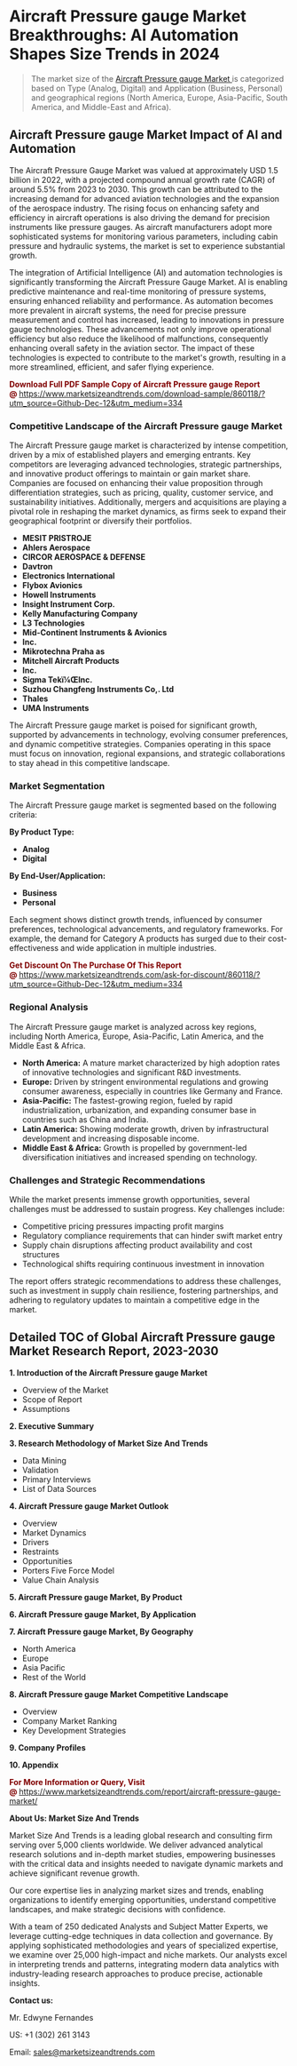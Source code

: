 <H1>Aircraft Pressure gauge Market Breakthroughs: AI Automation Shapes Size Trends in 2024</H1><blockquote><p>The market size of the <a href="https://www.marketsizeandtrends.com/download-sample/860118/?utm_source=Github-Dec-12&amp;utm_medium=334" target="_blank">Aircraft Pressure gauge Market </a>is categorized based on Type (Analog, Digital) and Application (Business, Personal) and geographical regions (North America, Europe, Asia-Pacific, South America, and Middle-East and Africa).</p></blockquote><p><h2>Aircraft Pressure gauge Market Impact of AI and Automation</h2><p>The Aircraft Pressure Gauge Market was valued at approximately USD 1.5 billion in 2022, with a projected compound annual growth rate (CAGR) of around 5.5% from 2023 to 2030. This growth can be attributed to the increasing demand for advanced aviation technologies and the expansion of the aerospace industry. The rising focus on enhancing safety and efficiency in aircraft operations is also driving the demand for precision instruments like pressure gauges. As aircraft manufacturers adopt more sophisticated systems for monitoring various parameters, including cabin pressure and hydraulic systems, the market is set to experience substantial growth.</p><p>The integration of Artificial Intelligence (AI) and automation technologies is significantly transforming the Aircraft Pressure Gauge Market. AI is enabling predictive maintenance and real-time monitoring of pressure systems, ensuring enhanced reliability and performance. As automation becomes more prevalent in aircraft systems, the need for precise pressure measurement and control has increased, leading to innovations in pressure gauge technologies. These advancements not only improve operational efficiency but also reduce the likelihood of malfunctions, consequently enhancing overall safety in the aviation sector. The impact of these technologies is expected to contribute to the market's growth, resulting in a more streamlined, efficient, and safer flying experience.</p></p><p><strong><span style="color: #800000;">Download Full PDF Sample Copy of Aircraft Pressure gauge Report @</span>&nbsp;</strong><a href="https://www.marketsizeandtrends.com/download-sample/860118/?utm_source=Github-Dec-12&amp;utm_medium=334">https://www.marketsizeandtrends.com/download-sample/860118/?utm_source=Github-Dec-12&amp;utm_medium=334</a></p><h3>Competitive Landscape of the Aircraft Pressure gauge Market</h3><p>The Aircraft Pressure gauge market is characterized by intense competition, driven by a mix of established players and emerging entrants. Key competitors are leveraging advanced technologies, strategic partnerships, and innovative product offerings to maintain or gain market share. Companies are focused on enhancing their value proposition through differentiation strategies, such as pricing, quality, customer service, and sustainability initiatives. Additionally, mergers and acquisitions are playing a pivotal role in reshaping the market dynamics, as firms seek to expand their geographical footprint or diversify their portfolios.</p><p><strong><p><ul><li>MESIT PRISTROJE </li><li> Ahlers Aerospace </li><li> CIRCOR AEROSPACE & DEFENSE </li><li> Davtron </li><li> Electronics International </li><li> Flybox Avionics </li><li> Howell Instruments </li><li> Insight Instrument Corp. </li><li> Kelly Manufacturing Company </li><li> L3 Technologies </li><li> Mid-Continent Instruments & Avionics </li><li> Inc. </li><li> Mikrotechna Praha as </li><li> Mitchell Aircraft Products </li><li> Inc. </li><li> Sigma Tekï¼ŒInc. </li><li> Suzhou Changfeng Instruments Co,. Ltd </li><li> Thales </li><li> UMA Instruments</p></li></ul></p></strong></p><p>The Aircraft Pressure gauge market is poised for significant growth, supported by advancements in technology, evolving consumer preferences, and dynamic competitive strategies. Companies operating in this space must focus on innovation, regional expansions, and strategic collaborations to stay ahead in this competitive landscape.</p><h3>Market Segmentation</h3><p>The Aircraft Pressure gauge market is segmented based on the following criteria:</p><p><strong>By Product Type:</strong></p><p><strong><p><ul><li>Analog </li><li> Digital</p></li></ul></p></strong></p><p><strong>By End-User/Application:</strong></p><p><strong><p><ul><li>Business </li><li> Personal</p></li></ul></p></strong></p><p>Each segment shows distinct growth trends, influenced by consumer preferences, technological advancements, and regulatory frameworks. For example, the demand for Category A products has surged due to their cost-effectiveness and wide application in multiple industries.</p><p><strong><span style="color: #800000;">Get Discount On The Purchase Of This Report @&nbsp;</span></strong><a href="https://www.marketsizeandtrends.com/ask-for-discount/860118/?utm_source=Github-Dec-12&amp;utm_medium=334">https://www.marketsizeandtrends.com/ask-for-discount/860118/?utm_source=Github-Dec-12&amp;utm_medium=334</a></p><h3>Regional Analysis</h3><p>The Aircraft Pressure gauge market is analyzed across key regions, including North America, Europe, Asia-Pacific, Latin America, and the Middle East &amp; Africa.</p><ul><li><strong>North America:</strong> A mature market characterized by high adoption rates of innovative technologies and significant R&amp;D investments.</li><li><strong>Europe:</strong> Driven by stringent environmental regulations and growing consumer awareness, especially in countries like Germany and France.</li><li><strong>Asia-Pacific:</strong> The fastest-growing region, fueled by rapid industrialization, urbanization, and expanding consumer base in countries such as China and India.</li><li><strong>Latin America:</strong> Showing moderate growth, driven by infrastructural development and increasing disposable income.</li><li><strong>Middle East &amp; Africa:</strong> Growth is propelled by government-led diversification initiatives and increased spending on technology.</li></ul><h3>Challenges and Strategic Recommendations</h3><p>While the market presents immense growth opportunities, several challenges must be addressed to sustain progress. Key challenges include:</p><ul><li>Competitive pricing pressures impacting profit margins</li><li>Regulatory compliance requirements that can hinder swift market entry</li><li>Supply chain disruptions affecting product availability and cost structures</li><li>Technological shifts requiring continuous investment in innovation</li></ul><p>The report offers strategic recommendations to address these challenges, such as investment in supply chain resilience, fostering partnerships, and adhering to regulatory updates to maintain a competitive edge in the market.</p><h2>Detailed TOC of Global Aircraft Pressure gauge Market Research Report, 2023-2030</h2><p><strong>1. Introduction of the Aircraft Pressure gauge Market</strong></p><ul><li>Overview of the Market</li><li>Scope of Report</li><li>Assumptions&nbsp;</li></ul><p><strong>2. Executive Summary</strong></p><p><strong>3. Research Methodology of <strong>Market Size And Trends</strong></strong></p><ul><li>Data Mining</li><li>Validation</li><li>Primary Interviews</li><li>List of Data Sources&nbsp;</li></ul><p><strong>4. Aircraft Pressure gauge Market Outlook</strong></p><ul><li>Overview</li><li>Market Dynamics</li><li>Drivers</li><li>Restraints</li><li>Opportunities</li><li>Porters Five Force Model</li><li>Value Chain Analysis&nbsp;</li></ul><p><strong>5. Aircraft Pressure gauge Market, By Product</strong></p><p><strong>6. Aircraft Pressure gauge Market, By Application</strong></p><p><strong>7. Aircraft Pressure gauge Market, By Geography</strong></p><ul><li>North America</li><li>Europe</li><li>Asia Pacific</li><li>Rest of the World&nbsp;</li></ul><p><strong>8. Aircraft Pressure gauge Market Competitive Landscape</strong></p><ul><li>Overview</li><li>Company Market Ranking</li><li>Key Development Strategies&nbsp;</li></ul><p><strong>9. Company Profiles</strong></p><p><strong>10. Appendix</strong></p><p><strong><span style="color: #800000;">For More Information or Query, Visit @&nbsp;</span></strong><a href="https://www.marketsizeandtrends.com/report/aircraft-pressure-gauge-market/">https://www.marketsizeandtrends.com/report/aircraft-pressure-gauge-market/</a></p><p></p><p><strong>About Us:&nbsp;Market Size And Trends</strong></p><p>Market Size And Trends&nbsp;is a leading global research and consulting firm serving over 5,000 clients worldwide. We deliver advanced analytical research solutions and in-depth market studies, empowering businesses with the critical data and insights needed to navigate dynamic markets and achieve significant revenue growth.</p><p>Our core expertise lies in analyzing market sizes and trends, enabling organizations to identify emerging opportunities, understand competitive landscapes, and make strategic decisions with confidence.</p><p>With a team of 250 dedicated Analysts and Subject Matter Experts, we leverage cutting-edge techniques in data collection and governance. By applying sophisticated methodologies and years of specialized expertise, we examine over 25,000 high-impact and niche markets. Our analysts excel in interpreting trends and patterns, integrating modern data analytics with industry-leading research approaches to produce precise, actionable insights.</p><p><strong>Contact us:</strong></p><p>Mr. Edwyne Fernandes</p><p>US: +1 (302) 261 3143</p><p>Email: <a href="mailto:sales@marketsizeandtrends.com">sales@marketsizeandtrends.com</a>&nbsp;</p>
